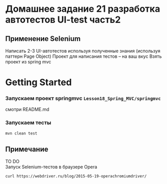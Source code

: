 # Домашнее задание 21 разработка автотестов UI-test часть2
## Применение Selenium
Написать 2-3 UI-автотестов используя полученные знания (используя паттерн Page Object)
Проект для написания тестов – на ваш вкус
Взять проект из spring mvc

# Getting Started
### Запускаем проект springmvc `Lesson18_Spring_MVC/springmvc`
смотри README.md
### Запускаем тесты
```bash
mvn clean test
```

## Примечание
TO DO  
Запуск Selenium-тестов в браузере Opera
```bash
curl https://webdriver.ru/blog/2015-05-19-operachromiumdriver/
```
